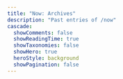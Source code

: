 ```yaml
---
title: "Now: Archives"
description: "Past entries of /now"
cascade:
  showComments: false
  showReadingTime: true
  showTaxonomies: false
  showHero: true
  heroStyle: background
  showPagination: false
---
```

